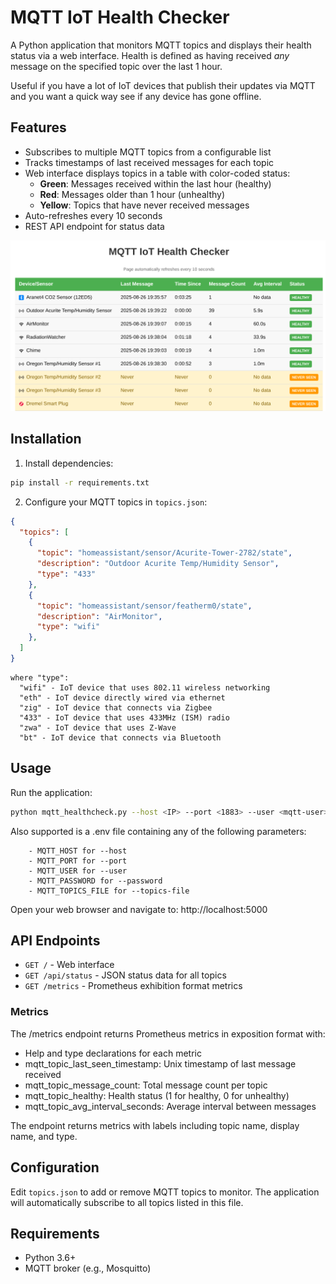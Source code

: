 # MQTT IoT Health Checker

A Python application that monitors MQTT topics and displays their health status via a web interface.
Health is defined as having received _any_ message on the specified topic over the last 1 hour. 

Useful if you have a lot of IoT devices that publish their updates via MQTT and you want a quick way see if any device has gone offline. 

## Features

- Subscribes to multiple MQTT topics from a configurable list
- Tracks timestamps of last received messages for each topic
- Web interface displays topics in a table with color-coded status:
  - **Green**: Messages received within the last hour (healthy)
  - **Red**: Messages older than 1 hour (unhealthy)  
  - **Yellow**: Topics that have never received messages
- Auto-refreshes every 10 seconds
- REST API endpoint for status data

![Screenshot](./healthchecker-web-screenshot.png)

## Installation

1. Install dependencies:
```bash
pip install -r requirements.txt
```

2. Configure your MQTT topics in `topics.json`:
```json
{
  "topics": [
    {
      "topic": "homeassistant/sensor/Acurite-Tower-2782/state",
      "description": "Outdoor Acurite Temp/Humidity Sensor",
      "type": "433"
    },
    {
      "topic": "homeassistant/sensor/featherm0/state",
      "description": "AirMonitor",
      "type": "wifi"
    },
  ]
}
```
```
where "type": 
  "wifi" - IoT device that uses 802.11 wireless networking
  "eth" - IoT device directly wired via ethernet
  "zig" - IoT device that connects via Zigbee
  "433" - IoT device that uses 433MHz (ISM) radio
  "zwa" - IoT device that uses Z-Wave
  "bt" - IoT device that connects via Bluetooth
```

## Usage

Run the application:
```bash
python mqtt_healthcheck.py --host <IP> --port <1883> --user <mqtt-user> --password <password> --topics-file <topics.json>
```

Also supported is a .env file containing any of the following parameters:
```
    - MQTT_HOST for --host
    - MQTT_PORT for --port
    - MQTT_USER for --user
    - MQTT_PASSWORD for --password
    - MQTT_TOPICS_FILE for --topics-file
```

Open your web browser and navigate to: http://localhost:5000

## API Endpoints

- `GET /` - Web interface
- `GET /api/status` - JSON status data for all topics
- `GET /metrics` - Prometheus exhibition format metrics

### Metrics

The /metrics endpoint returns Prometheus metrics in exposition format with:

  - Help and type declarations for each metric
  - mqtt_topic_last_seen_timestamp: Unix timestamp of last message received
  - mqtt_topic_message_count: Total message count per topic
  - mqtt_topic_healthy: Health status (1 for healthy, 0 for unhealthy)
  - mqtt_topic_avg_interval_seconds: Average interval between messages

  The endpoint returns metrics with labels including topic name, display name, and type.

## Configuration

Edit `topics.json` to add or remove MQTT topics to monitor. The application will automatically subscribe to all topics listed in this file.

## Requirements

- Python 3.6+
- MQTT broker (e.g., Mosquitto)
